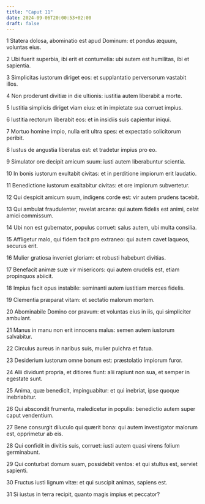 ```yaml
---
title: "Caput 11"
date: 2024-09-06T20:00:53+02:00
draft: false
---
```



1 Statera dolosa, abominatio est apud Dominum: et pondus æquum, voluntas eius.

2 Ubi fuerit superbia, ibi erit et contumelia: ubi autem est humilitas, ibi et sapientia.

3 Simplicitas iustorum diriget eos: et supplantatio perversorum vastabit illos.

4 Non proderunt divitiæ in die ultionis: iustitia autem liberabit a morte.

5 Iustitia simplicis diriget viam eius: et in impietate sua corruet impius.

6 Iustitia rectorum liberabit eos: et in insidiis suis capientur iniqui.

7 Mortuo homine impio, nulla erit ultra spes: et expectatio solicitorum peribit.

8 Iustus de angustia liberatus est: et tradetur impius pro eo.

9 Simulator ore decipit amicum suum: iusti autem liberabuntur scientia.

10 In bonis iustorum exultabit civitas: et in perditione impiorum erit laudatio.

11 Benedictione iustorum exaltabitur civitas: et ore impiorum subvertetur.

12 Qui despicit amicum suum, indigens corde est: vir autem prudens tacebit.

13 Qui ambulat fraudulenter, revelat arcana: qui autem fidelis est animi, celat amici commissum.

14 Ubi non est gubernator, populus corruet: salus autem, ubi multa consilia.

15 Affligetur malo, qui fidem facit pro extraneo: qui autem cavet laqueos, securus erit.

16 Mulier gratiosa inveniet gloriam: et robusti habebunt divitias.

17 Benefacit animæ suæ vir misericors: qui autem crudelis est, etiam propinquos abiicit.

18 Impius facit opus instabile: seminanti autem iustitiam merces fidelis.

19 Clementia præparat vitam: et sectatio malorum mortem.

20 Abominabile Domino cor pravum: et voluntas eius in iis, qui simpliciter ambulant.

21 Manus in manu non erit innocens malus: semen autem iustorum salvabitur.

22 Circulus aureus in naribus suis, mulier pulchra et fatua.

23 Desiderium iustorum omne bonum est: præstolatio impiorum furor.

24 Alii dividunt propria, et ditiores fiunt: alii rapiunt non sua, et semper in egestate sunt.

25 Anima, quæ benedicit, impinguabitur: et qui inebriat, ipse quoque inebriabitur.

26 Qui abscondit frumenta, maledicetur in populis: benedictio autem super caput vendentium.

27 Bene consurgit diluculo qui quærit bona: qui autem investigator malorum est, opprimetur ab eis.

28 Qui confidit in divitiis suis, corruet: iusti autem quasi virens folium germinabunt.

29 Qui conturbat domum suam, possidebit ventos: et qui stultus est, serviet sapienti.

30 Fructus iusti lignum vitæ: et qui suscipit animas, sapiens est.

31 Si iustus in terra recipit, quanto magis impius et peccator?


